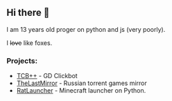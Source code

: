 ## Hi there 👋
I am 13 years old proger on python and js (very poorly).

I ~~love~~ like foxes.

### Projects:
- [TCB++](https://github.com/thisisignitedoreo/tcbpp) - GD Clickbot
- [TheLastMirror](https://github.com/thisisignitedoreo/thelastmirror) - Russian torrent games mirror
- [RatLauncher](https://github.com/thisisignitedoreo/ratlauncher) - Minecraft launcher on Python.
